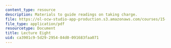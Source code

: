 ```yaml
---
content_type: resource
description: Materials to guide readings on taking charge.
file: https://ol-ocw-studio-app-production.s3.amazonaws.com/courses/15-269b-literature-ethics-and-authority-fall-2002/ca3901c95d29295484d0091683faa071_lecture8.pdf
file_type: application/pdf
resourcetype: Document
title: Lecture Eight
uid: ca3901c9-5d29-2954-84d0-091683faa071
---
```

